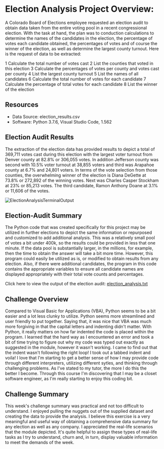# Election Analysis Project Overview:
A Colorado Board of Elections employee requested an election audit to obtain data taken from the entire voting pool in a recent congressional election.  With the task at hand, the plan was to conduction calculations to determine the names of the candidates in the election, the percentage of votes each candidate obtained, the percentages of votes and of course the winner of the election, as well as determine the largest county turnout.  Here is the request of data to be extracted:

1 Calculate the total number of votes cast
2 List the counties that voted in this election
3 Calculate the percentages of votes per county and votes cast per county
4 List the largest county turnout
5 List the names of all candidates
6 Calculate the total number of votes for each candidate
7 Calculate the percentage of total votes for each candidate
8 List the winner of the election

## Resources 
- Data Source: election_results.csv
- Software: Python 3.7.6, Visual Studio Code, 1.562

## Election Audit Results
The extraction of the election data has provided results to depict a total of 369,711 votes cast during this election with the largest voter turnout from Denver county at 82.8% or 306,055 votes.  In addition Jefferson county was second with 10.5% voter turnout at 38,855 voters and third was Arapahoe county at 6.7% and 24,801 voters.
In terms of the vote selection from those counties, the overwhelming winner of the election is Diana DeGette at 73.8% or 272,892 of the winning votes.  Next was Charles Casper Stockham at 23% or 85,213 votes.  The third candidate, Ramon Anthony Doane at 3.1% or 11,606 of the votes.


![ElectionAnalysisTerminalOutput](https://user-images.githubusercontent.com/82694423/119248147-15a16100-bb44-11eb-96f2-c5500b60895f.PNG)



## Election-Audit Summary
The Python code that was created specifically for this project may be utilized in further elections to depict the same information or repurposed and customized to add additional analysis.  This was a relatively small pool of votes a bit under 400k, so the results could be provided in less that one minute.  If the data pool is substantially larger, in the millions, for example, then the time to obtain the answer will take a bit more time.  However, this program could easily be utilized as is, or modified to obtain results from any election.  Also, if there were additional candidates, the program in this code contains the appropriate variables to ensure all candidate names are displayed appropriately with their total vote counts and percentages.

Click here to view the output of the election audit:
[election_analysis.txt](https://github.com/wendymud/electionAnalysis/files/6527526/election_analysis.txt)


## Challenge Overview
Compared to Visual Basic for Applications (VBA), Python seems to be a bit easier and a lot less clunky to utilize.  Python seems more streamlined and user friendly to put together.  Saying that, it was nice that VBA was much more forgiving in that the capital letters and indenting didn't matter.  With Python, it really matters on how far indented the code is placed within the program.  I learned that the hard way as I encountered an error and took a bit of time trying to figure out why my code was typed out exactly as suggested in the module, however it wasn't working.  I came to find out that the indent wasn't following the right loop!  I took out a tabbed indent and voila!  I love that I'm starting to get a better sense of how I may provide code through different interpreters, utilizing different sytles, and thinking through challenging problems.  As I've stated to my tutor, the more I do this the better I become.  Through this course I'm discovering that I may be a closet software engineer, as I'm really starting to enjoy this coding bit.

## Challenge Summary
This week's challenge summary was practical and not too difficult to understand.  I enjoyed pulling the nuggets out of the supplied dataset and creating the data to provide the analysis.  I believe this exercise is a very meaningful and useful way of obtaining a comprehensive data summary for any election as well as any company.  I appreciated the real-life scenarios that the module depicted.  It's quite helpful to assign these types of real-life tasks as I try to understand, churn and, in turn, display valuable information to meet the demands of the week.

